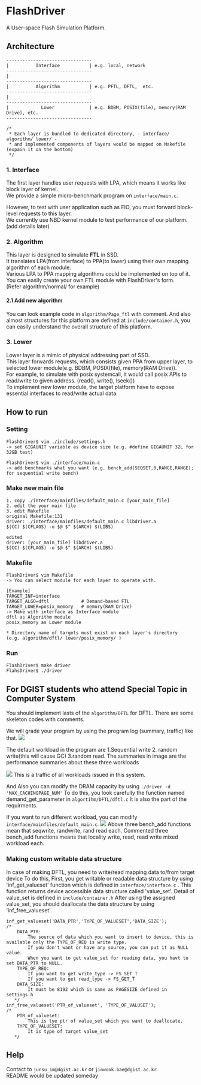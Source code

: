 # FlashDriver
A User-space Flash Simulation Platform.

## Architecture
```
--------------------------------
|          Interface           | e.g. local, network
--------------------------------
|
--------------------------------
|          Algorithm           | e.g. PFTL, DFTL,  etc.
--------------------------------
|
--------------------------------
|            Lower             | e.g. BDBM, POSIX(file), memory(RAM Drive), etc.
--------------------------------

/*
 * Each layer is bundled to dedicated directory, - interface/ algorithm/ lower/ -
 * and implemented components of layers would be mapped on Makefile (expain it on the bottom)
 */
```

### 1. Interface
The first layer handles user requests with LPA, which means it works like block layer of kernel.  
We provide a simple micro-benchmark program on ```interface/main.c```.  

However, to test with user application such as FIO, you must forward block-level requests to this layer.  
We currently use NBD kernel module to test performance of our platform. (add details later)  


### 2. Algorithm
This layer is designed to simulate **FTL** in SSD.  
It translates LPA(from interface) to PPA(to lower) using their own mapping algorithm of each module.  
Various LPA to PPA mapping algorithms could be implemented on top of it.  
You can easily create your own FTL module with FlashDriver's form.  
(Refer algorithm/normal/ for example)

####  2.1 Add new algorithm
You can look example code in ```algorithm/Page_ftl``` with comment.
And also almost structures for this platform are defined at ```include/container.h```, you can easily understand the overall structure of this platform.


### 3. Lower
Lower layer is a mimic of physical addressing part of SSD.  
This layer forwards requests, which consists given PPA from upper layer, to selected lower module(e.g. BDBM, POSIX(file), memory(RAM Drive)).  
For example, to simulate with posix systemcall, it would call posix APIs to read/write to given address. (read(), write(), lseek())  
To implement new lower module, the target platform have to expose essential interfaces to read/write actual data.  

## How to run
### Setting
```
FlashDriver$ vim ./include/settings.h
-> set GIGAUNIT variable as device size (e.g. #define GIGAUNIT 32L for 32GB test)

FlashDriver$ vim ./interface/main.c
-> add benchmarks what you want (e.g. bench_add(SEQSET,0,RANGE,RANGE); for sequential write bench)
```

### Make new main file
```
1. copy ./interface/mainfiles/default_main.c [your_main_file]
2. edit the your main file
3. edit Makefile
original Makefile:131
driver: ./interface/mainfiles/default_main.c libdriver.a
$(CC) $(CFLAGS) -o $@ $^ $(ARCH) $(LIBS)

edited
driver: [your_main_file] libdriver.a
$(CC) $(CFLAGS) -o $@ $^ $(ARCH) $(LIBS)
```

### Makefile
```
FlashDriver$ vim Makefile
-> You can select module for each layer to operate with.

[Example]
TARGET_INF=interface
TARGET_ALGO=dftl            # Demand-based FTL
TARGET_LOWER=posix_memory   # memory(RAM Drive)
-> Make with interface as Interface module
dftl as Algorithm module
posix_memory as Lower module

* Directory name of targets must exist on each layer's directory
(e.g. algorithm/dftl/ lower/posix_memory/ )
```

### Run
```
FlashDriver$ make driver
FlahsDriver$ ./driver
```

## For DGIST students who attend Special Topic in Computer System
You should implement lasts of the ```algorithm/DFTL``` for DFTL.
There are some skeleton codes with comments.

We will grade your program by using the program log (summary, traffic) like that.
<img src="./summary.png"/>

The default workload in the program are 1.Sequential write 2. random write(this will cause GC) 3.random read.
The summaries in image are the performance summaries about these three workloads

<img src="./traffic.png"/>
This is a traffic of all workloads issued in this system.

And Also you can modify the DRAM capacity by using ```./driver -d 'MAX_CACHINGPAGE_NUM'```
To do this, you look carefully the function named demand_get_parameter in ```algortihm/DFTL/dftl.c```
It is also the part of the requirments.

If you want to run different workload, you can modify  ```interface/mainfiles/default_main.c```.
<img src="./main.png"/>
Above three bench_add functions mean that seqwrite, randwrite, rand read each.
Commented three bench_add functions means that locality write, read, read write mixed workload each.


### Making custom writable data structure
In case of making DFTL, you need to write/read mapping data to/from target device 
To do this, First, you get writable or readable data structure by using 'inf_get_valueset' function which is defined in ```interface/interface.c``` .
This function returns device accessible data structure called 'value_set'.
Detail of value_set is defined in ```include/container.h```
After using the assigned value_set, you should deallocate the data structure by using 'inf_free_valueset'.

```
inf_get_valueset('DATA_PTR','TYPE_OF_VALUESET','DATA_SIZE');
/*
	DATA_PTR: 
		The source of data which you want to insert to device, this is available only the TYPE_OF_REQ is write type.
		If you don't want or have any source, you can put it as NULL value. 
		When you want to get value_set for reading data, you havt to set DATA_PTR to NULL.
	TYPE_OF_REQ: 
		If you want to get write_type -> FS_SET_T
		If you want to get read_type -> FS_GET_T
	DATA_SIZE:
		It must be 8192 which is same as PAGESIZE defined in settings.h
   */
inf_free_valueset('PTR_of_valueset', 'TYPE_OF_VALUSET');
/*
	PTR_of_valueset:
		This is tye ptr of value_set which you want to deallocate.
	TYPE_OF_VALUESET:
		It is type of target value_set
   */
```

## Help
Contact to ```junsu_im@dgist.ac.kr``` or ```jinwook.bae@dgist.ac.kr```  
README would be updated someday

